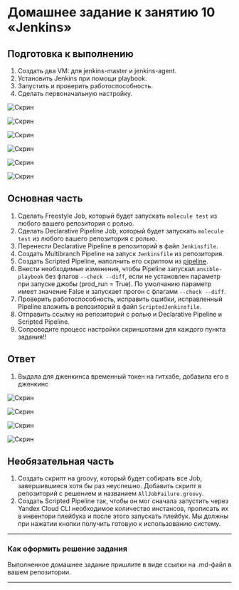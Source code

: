 # Домашнее задание к занятию 10 «Jenkins»

## Подготовка к выполнению

1. Создать два VM: для jenkins-master и jenkins-agent.
2. Установить Jenkins при помощи playbook.
3. Запустить и проверить работоспособность.
4. Сделать первоначальную настройку.

![Скрин](https://github.com/Jlljully/CI_files/blob/main/lesson4/SCR-20240127-nrqs.png "установка")

![Скрин](https://github.com/Jlljully/CI_files/blob/main/lesson4/SCR-20240127-ngea.png "установка")

![Скрин](https://github.com/Jlljully/CI_files/blob/main/lesson4/SCR-20240127-ngxo.png "установка")

![Скрин](https://github.com/Jlljully/CI_files/blob/main/lesson4/SCR-20240127-njth.png "установка")

![Скрин]( "установка")

![Скрин]( "установка")

## Основная часть

1. Сделать Freestyle Job, который будет запускать `molecule test` из любого вашего репозитория с ролью.
2. Сделать Declarative Pipeline Job, который будет запускать `molecule test` из любого вашего репозитория с ролью.
3. Перенести Declarative Pipeline в репозиторий в файл `Jenkinsfile`.
4. Создать Multibranch Pipeline на запуск `Jenkinsfile` из репозитория.
5. Создать Scripted Pipeline, наполнить его скриптом из [pipeline](./pipeline).
6. Внести необходимые изменения, чтобы Pipeline запускал `ansible-playbook` без флагов `--check --diff`, если не установлен параметр при запуске джобы (prod_run = True). По умолчанию параметр имеет значение False и запускает прогон с флагами `--check --diff`.
7. Проверить работоспособность, исправить ошибки, исправленный Pipeline вложить в репозиторий в файл `ScriptedJenkinsfile`.
8. Отправить ссылку на репозиторий с ролью и Declarative Pipeline и Scripted Pipeline.
9. Сопроводите процесс настройки скриншотами для каждого пункта задания!!

## Ответ

1. Выдала для дженкинса временный токен на гитхабе, добавила его в дженкинс

![Скрин](https://github.com/Jlljully/CI_files/blob/main/lesson4/SCR-20240127-noqq.png "task1")

![Скрин](https://github.com/Jlljully/CI_files/blob/main/lesson4/SCR-20240127-nmvm.png "task1")

![Скрин]( "task1")

![Скрин]( "task1")

## Необязательная часть

1. Создать скрипт на groovy, который будет собирать все Job, завершившиеся хотя бы раз неуспешно. Добавить скрипт в репозиторий с решением и названием `AllJobFailure.groovy`.
2. Создать Scripted Pipeline так, чтобы он мог сначала запустить через Yandex Cloud CLI необходимое количество инстансов, прописать их в инвентори плейбука и после этого запускать плейбук. Мы должны при нажатии кнопки получить готовую к использованию систему.

---

### Как оформить решение задания

Выполненное домашнее задание пришлите в виде ссылки на .md-файл в вашем репозитории.

---
